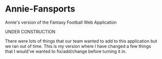 # Annie-Fansports
Annie's version of the Fantasy Football Web Application

UNDER CONSTRUCTION

There were lots of things that our team wanted to add to this application but we ran out of time. This is my version where I have changed a few things that I would've wanted to fix/add/change before turning it in.
